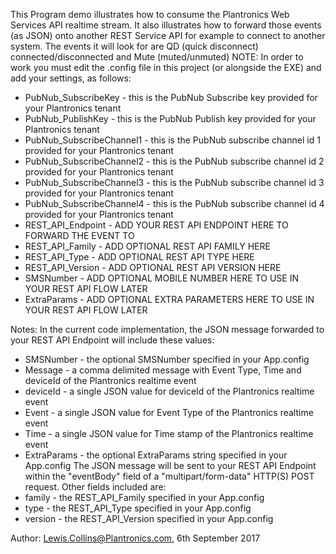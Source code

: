This Program demo illustrates how to consume the Plantronics Web Services API realtime stream.
It also illustrates how to forward those events (as JSON) onto another REST Service API for 
example to connect to another system.
The events it will look for are QD (quick disconnect) connected/disconnected and Mute (muted/unmuted)
NOTE: In order to work you must edit the .config file in this project (or alongside the EXE) and add
your settings, as follows:
- PubNub_SubscribeKey - this is the PubNub Subscribe key provided for your Plantronics tenant
- PubNub_PublishKey - this is the PubNub Publish key provided for your Plantronics tenant
- PubNub_SubscribeChannel1 - this is the PubNub subscribe channel id 1 provided for your Plantronics tenant
- PubNub_SubscribeChannel2 - this is the PubNub subscribe channel id 2 provided for your Plantronics tenant
- PubNub_SubscribeChannel3 - this is the PubNub subscribe channel id 3 provided for your Plantronics tenant
- PubNub_SubscribeChannel4 - this is the PubNub subscribe channel id 4 provided for your Plantronics tenant
- REST_API_Endpoint - ADD YOUR REST API ENDPOINT HERE TO FORWARD THE EVENT TO
- REST_API_Family - ADD OPTIONAL REST API FAMILY HERE
- REST_API_Type - ADD OPTIONAL REST API TYPE HERE
- REST_API_Version - ADD OPTIONAL REST API VERSION HERE
- SMSNumber - ADD OPTIONAL MOBILE NUMBER HERE TO USE IN YOUR REST API FLOW LATER
- ExtraParams - ADD OPTIONAL EXTRA PARAMETERS HERE TO USE IN YOUR REST API FLOW LATER

Notes:
In the current code implementation, the JSON message forwarded to your REST API Endpoint will include these values:
- SMSNumber - the optional SMSNumber specified in your App.config
- Message - a comma delimited message with Event Type, Time and deviceId of the Plantronics realtime event
- deviceId - a single JSON value for deviceId of the Plantronics realtime event
- Event - a single JSON value for Event Type of the Plantronics realtime event
- Time - a single JSON value for Time stamp of the Plantronics realtime event
- ExtraParams - the optional ExtraParams string specified in your App.config
The JSON message will be sent to your REST API Endpoint within the "eventBody" field of a "multipart/form-data" 
HTTP(S) POST request.
Other fields included are: 
- family - the REST_API_Family specified in your App.config
- type - the REST_API_Type specified in your App.config
- version - the REST_API_Version specified in your App.config
    
Author: Lewis.Collins@Plantronics.com, 6th September 2017
